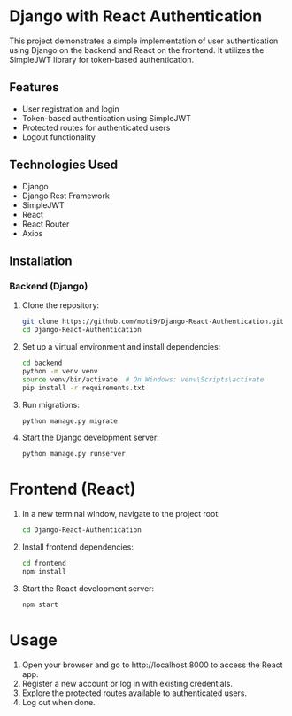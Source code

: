 # Django with React Authentication

This project demonstrates a simple implementation of user authentication using Django on the backend and React on the frontend. It utilizes the SimpleJWT library for token-based authentication.

## Features

- User registration and login
- Token-based authentication using SimpleJWT
- Protected routes for authenticated users
- Logout functionality

## Technologies Used

- Django
- Django Rest Framework
- SimpleJWT
- React
- React Router
- Axios

## Installation

### Backend (Django)

1. Clone the repository:

   ```bash
   git clone https://github.com/moti9/Django-React-Authentication.git
   cd Django-React-Authentication
   ```
2. Set up a virtual environment and install dependencies:
   ```bash
   cd backend
   python -m venv venv
   source venv/bin/activate  # On Windows: venv\Scripts\activate
   pip install -r requirements.txt
   ```
3. Run migrations:
   ```bash
   python manage.py migrate
   ```

4. Start the Django development server:
   ```bash
   python manage.py runserver
   ```


# Frontend (React)
1. In a new terminal window, navigate to the project root:
   ```bash
   cd Django-React-Authentication
   ```

2. Install frontend dependencies:
   ```bash
   cd frontend
   npm install
   ```

3. Start the React development server:
   ```bash
   npm start
   ```

# Usage
1. Open your browser and go to http://localhost:8000 to access the React app.
2. Register a new account or log in with existing credentials.
3. Explore the protected routes available to authenticated users.
4. Log out when done.


